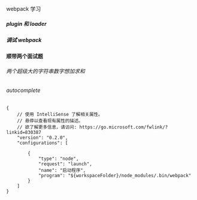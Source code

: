 webpack 学习
##### plugin 和 loader
#####  调试 webpack 
#### 顺带两个面试题
###### 两个超级大的字符串数字想加求和
###### autocomplete

```
{
    // 使用 IntelliSense 了解相关属性。 
    // 悬停以查看现有属性的描述。
    // 欲了解更多信息，请访问: https://go.microsoft.com/fwlink/?linkid=830387
    "version": "0.2.0",
    "configurations": [
        
        {
            "type": "node",
            "request": "launch",
            "name": "启动程序",
            "program": "${workspaceFolder}/node_modules/.bin/webpack"
        }
    ]
}
```

